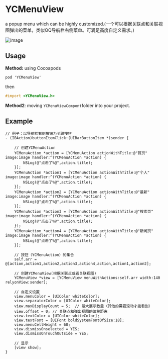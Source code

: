 # YCMenuView
a popup menu which can be highly customized.(一个可以根据关联点和关联视图弹出的菜单，类似QQ导航栏右侧菜单。可满足高度自定义需求。)

![image](https://github.com/WellsYC/YCMenuView/blob/master/menuView.gif)


## Usage


**Method:**  using Cocoapods

``pod 'YCMenuView'``

then

```objective-c
#import <YCMenuView.h>
```

**Method2**: moving ``YCMenuViewCompont``folder into your project.


## Example

```
// 例子：以导航栏右侧按钮为关联按钮
- (IBAction)buttonItemClick:(UIBarButtonItem *)sender {

    // 创建YCMenuAction
    YCMenuAction *action = [YCMenuAction actionWithTitle:@"首页" image:image handler:^(YCMenuAction *action) {
        NSLog(@"点击了%@",action.title);
    }];
    YCMenuAction *action1 = [YCMenuAction actionWithTitle:@"个人" image:image handler:^(YCMenuAction *action) {
        NSLog(@"点击了%@",action.title);
    }];
    YCMenuAction *action2 = [YCMenuAction actionWithTitle:@"最新" image:image handler:^(YCMenuAction *action) {
        NSLog(@"点击了%@",action.title);
    }];
    YCMenuAction *action3 = [YCMenuAction actionWithTitle:@"搜索页" image:image handler:^(YCMenuAction *action) {
        NSLog(@"点击了%@",action.title);
    }];
    YCMenuAction *action4 = [YCMenuAction actionWithTitle:@"新闻页" image:image handler:^(YCMenuAction *action) {
        NSLog(@"点击了%@",action.title);
    }];

    // 按钮（YCMenuAction）的集合
    self.arr = @[action,action1,action2,action3,action4,action,action1,action2];

    // 创建YCMenuView(根据关联点或者关联视图)
    YCMenuView *view = [YCMenuView menuWithActions:self.arr width:140 relyonView:sender];
    
    // 自定义设置
    view.menuColor = [UIColor whiteColor];
    view.separatorColor = [UIColor whiteColor];
    view.maxDisplayCount = 5;  // 最大展示数量（其他的需要滚动才能看到）
    view.offset = 0; // 关联点和弹出视图的偏移距离
    view.textColor = [UIColor whiteColor];
    view.textFont = [UIFont boldSystemFontOfSize:18];
    view.menuCellHeight = 60;
    view.dismissOnselected = YES;
    view.dismissOnTouchOutside = YES;
    
    // 显示
    [view show];
}
```

